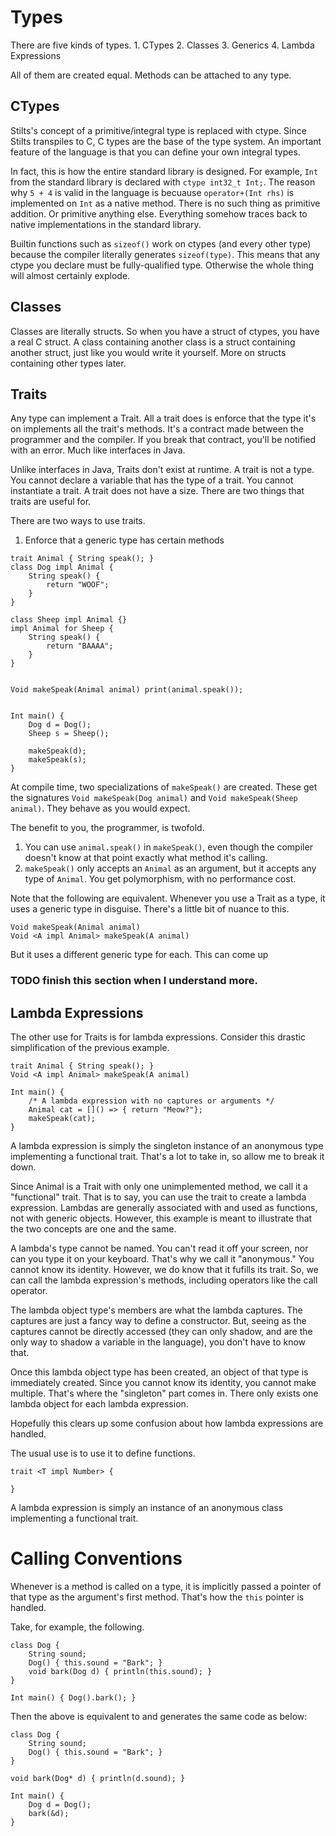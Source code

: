 
# Types

There are five kinds of types.
	1. CTypes
	2. Classes
	3. Generics
	4. Lambda Expressions

All of them are created equal. Methods can be attached to any type.


## CTypes

Stilts's concept of a primitive/integral type is replaced with ctype. Since 
Stilts transpiles to C, C types are the base of the type system. An important 
feature of the language is that you can define your own integral types.

In fact, this is how the entire standard library is designed. For example, 
`Int` from the standard library is declared with `ctype int32_t Int;`. The 
reason why `5 + 4` is valid in the language is becuause `operator+(Int rhs)` 
is implemented on `Int` as a native method. There is no such thing as 
primitive addition. Or primitive anything else. Everything somehow traces back 
to native implementations in the standard library.

Builtin functions such as `sizeof()` work on ctypes (and every other type) 
because the compiler literally generates `sizeof(type)`. This means that any 
ctype you declare must be fully-qualified type. Otherwise the whole thing will 
almost certainly explode.


## Classes

Classes are literally structs. So when you have a struct of ctypes, you have 
a real C struct. A class containing another class is a struct containing 
another struct, just like you would write it yourself. More on structs 
containing other types later.


## Traits

Any type can implement a Trait. All a trait does is enforce that the type it's 
on implements all the trait's methods. It's a contract made between the 
programmer and the compiler. If you break that contract, you'll be notified 
with an error. Much like interfaces in Java.

Unlike interfaces in Java, Traits don't exist at runtime. A trait is not a 
type. You cannot declare a variable that has the type of a trait. You cannot 
instantiate a trait. A trait does not have a size. There are two things that 
traits are useful for. 

There are two ways to use traits.


1. Enforce that a generic type has certain methods
```
trait Animal { String speak(); }
class Dog impl Animal {
	String speak() {
		return "WOOF";
	}
}

class Sheep impl Animal {}
impl Animal for Sheep {
	String speak() {
		return "BAAAA";
	}
}


Void makeSpeak(Animal animal) print(animal.speak());


Int main() {
	Dog d = Dog();
	Sheep s = Sheep();

	makeSpeak(d);
	makeSpeak(s);
}
```

At compile time, two specializations of `makeSpeak()` are created. These get 
the signatures `Void makeSpeak(Dog animal)` and `Void makeSpeak(Sheep animal)`.
They behave as you would expect.

The benefit to you, the programmer, is twofold.
1. You can use `animal.speak()` in `makeSpeak()`, even though the compiler 
doesn't know at that point exactly what method it's calling.
2. `makeSpeak()` only accepts an `Animal` as an argument, but it accepts any 
type of `Animal`. You get polymorphism, with no performance cost.

Note that the following are equivalent. Whenever you use a Trait as a type, it 
uses a generic type in disguise. There's a little bit of nuance to this.

```
Void makeSpeak(Animal animal)
Void <A impl Animal> makeSpeak(A animal)
```

But it uses a different generic type for each. This can come up

### TODO finish this section when I understand more.


## Lambda Expressions

The other use for Traits is for lambda expressions. Consider this drastic 
simplification of the previous example.
```
trait Animal { String speak(); }
Void <A impl Animal> makeSpeak(A animal)

Int main() {
	/* A lambda expression with no captures or arguments */
	Animal cat = []() => { return "Meow?"};
	makeSpeak(cat);
}
```


A lambda expression is simply the singleton instance of an anonymous type 
implementing a functional trait. That's a lot to take in, so allow me to 
break it down.

Since Animal is a Trait with only one unimplemented method, we call it a 
"functional" trait. That is to say, you can use the trait to create a lambda 
expression. Lambdas are generally associated with and used as functions, not 
with generic objects. However, this example is meant to illustrate that the 
two concepts are one and the same.

A lambda's type cannot be named. You can't read it off your screen, nor can 
you type it on your keyboard. That's why we call it "anonymous." You cannot 
know its identity. However, we do know that it fufills its trait. So, we can 
call the lambda expression's methods, including operators like the call 
operator.

The lambda object type's members are what the lambda captures. The captures 
are just a fancy way to define a constructor. But, seeing as the captures 
cannot be directly accessed (they can only shadow, and are the only way to 
shadow a variable in the language), you don't have to know that.

Once this lambda object type has been created, an object of that type is 
immediately created. Since you cannot know its identity, you cannot make 
multiple. That's where the "singleton" part comes in. There only exists one 
lambda object for each lambda expression. 

Hopefully this clears up some confusion about how lambda expressions are 
handled.


The usual use is to use it to define functions.

```
trait <T impl Number> {

}
```

A lambda expression is simply an instance of an 
anonymous class implementing a functional trait.



# Calling Conventions

Whenever is a method is called on a type, it is implicitly passed a pointer of 
that type as the argument's first method. That's how the `this` pointer is 
handled.

Take, for example, the following.
```
class Dog {
	String sound;
	Dog() { this.sound = "Bark"; }
	void bark(Dog d) { println(this.sound); }
}

Int main() { Dog().bark(); }
```

Then the above is equivalent to and generates the same code as below:

```
class Dog {
	String sound;
	Dog() { this.sound = "Bark"; }
}

void bark(Dog* d) { println(d.sound); }

Int main() {
	Dog d = Dog();
	bark(&d);
}
```


